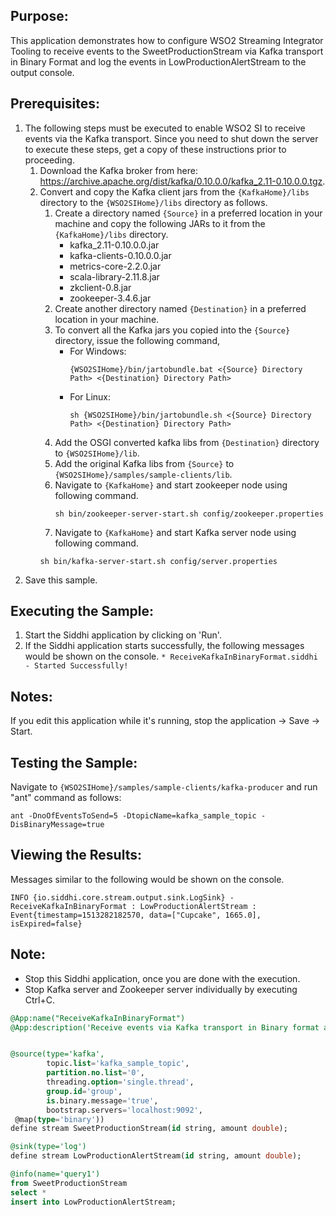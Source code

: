 ## Purpose:
This application demonstrates how to configure WSO2 Streaming Integrator Tooling to receive events to the SweetProductionStream via Kafka transport in Binary Format and log the events in LowProductionAlertStream to the output console.

## Prerequisites:
1. The following steps must be executed to enable WSO2 SI to receive events via the Kafka transport. Since you need to shut down the server to execute these steps, get a copy of these instructions prior to proceeding.
    1. Download the Kafka broker from here: https://archive.apache.org/dist/kafka/0.10.0.0/kafka_2.11-0.10.0.0.tgz.
    2. Convert and copy the Kafka client jars from the `{KafkaHome}/libs` directory to the `{WSO2SIHome}/libs` directory as follows.
        1. Create a directory named `{Source}` in a preferred location in your machine and copy the following JARs to it from the `{KafkaHome}/libs` directory.
            * kafka_2.11-0.10.0.0.jar
            * kafka-clients-0.10.0.0.jar
            * metrics-core-2.2.0.jar
            * scala-library-2.11.8.jar
            * zkclient-0.8.jar
            * zookeeper-3.4.6.jar
        2. Create another directory named `{Destination}` in a preferred location in your machine.
        3. To convert all the Kafka jars you copied into the `{Source}` directory, issue the following command,
            * For Windows:
                ```
                {WSO2SIHome}/bin/jartobundle.bat <{Source} Directory Path> <{Destination} Directory Path>
                ```
            * For Linux:
                ```
                sh {WSO2SIHome}/bin/jartobundle.sh <{Source} Directory Path> <{Destination} Directory Path>
                ```
        4. Add the OSGI converted kafka libs from `{Destination}` directory to `{WSO2SIHome}/lib`.
        5. Add the original Kafka libs from `{Source}` to `{WSO2SIHome}/samples/sample-clients/lib`.
        6. Navigate to `{KafkaHome}` and start zookeeper node using following command.
            ```
            sh bin/zookeeper-server-start.sh config/zookeeper.properties
            ```
        7. Navigate to `{KafkaHome}` and start Kafka server node using following command.
        ```
        sh bin/kafka-server-start.sh config/server.properties
        ```
2. Save this sample.

## Executing the Sample:
1. Start the Siddhi application by clicking on 'Run'.
2. If the Siddhi application starts successfully, the following messages would be shown on the console.
        ```
        * ReceiveKafkaInBinaryFormat.siddhi - Started Successfully!
        ```

## Notes:
If you edit this application while it's running, stop the application -> Save -> Start.

## Testing the Sample:
Navigate to `{WSO2SIHome}/samples/sample-clients/kafka-producer` and run "ant" command as follows:
```
ant -DnoOfEventsToSend=5 -DtopicName=kafka_sample_topic -DisBinaryMessage=true
```

## Viewing the Results:
Messages similar to the following would be shown on the console.
```
INFO {io.siddhi.core.stream.output.sink.LogSink} - ReceiveKafkaInBinaryFormat : LowProductionAlertStream : Event{timestamp=1513282182570, data=["Cupcake", 1665.0], isExpired=false}
```

## Note:
* Stop this Siddhi application, once you are done with the execution.
* Stop Kafka server and Zookeeper server individually by executing Ctrl+C.

```sql
@App:name("ReceiveKafkaInBinaryFormat")
@App:description('Receive events via Kafka transport in Binary format and view the output on the console')


@source(type='kafka',
        topic.list='kafka_sample_topic',
        partition.no.list='0',
        threading.option='single.thread',
        group.id='group',
        is.binary.message='true',
        bootstrap.servers='localhost:9092',
 @map(type='binary'))
define stream SweetProductionStream(id string, amount double);

@sink(type='log')
define stream LowProductionAlertStream(id string, amount double);

@info(name='query1')
from SweetProductionStream
select *
insert into LowProductionAlertStream;
```